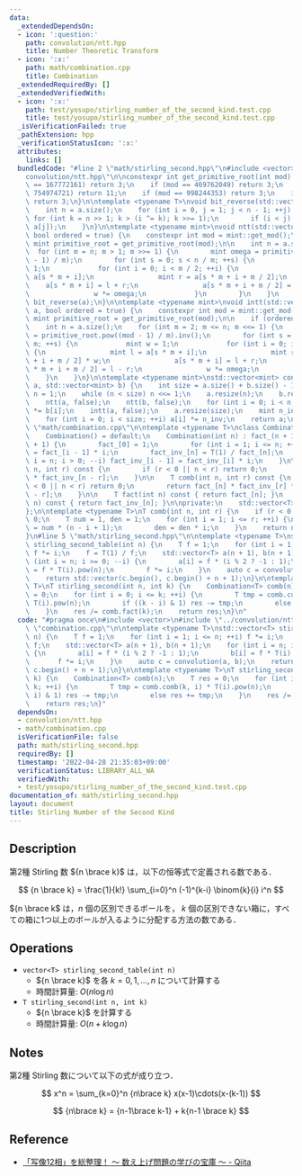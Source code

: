 ```yaml
---
data:
  _extendedDependsOn:
  - icon: ':question:'
    path: convolution/ntt.hpp
    title: Number Theoretic Transform
  - icon: ':x:'
    path: math/combination.cpp
    title: Combination
  _extendedRequiredBy: []
  _extendedVerifiedWith:
  - icon: ':x:'
    path: test/yosupo/stirling_number_of_the_second_kind.test.cpp
    title: test/yosupo/stirling_number_of_the_second_kind.test.cpp
  _isVerificationFailed: true
  _pathExtension: hpp
  _verificationStatusIcon: ':x:'
  attributes:
    links: []
  bundledCode: "#line 2 \"math/stirling_second.hpp\"\n#include <vector>\n#line 3 \"\
    convolution/ntt.hpp\"\n\nconstexpr int get_primitive_root(int mod) {\n    if (mod\
    \ == 167772161) return 3;\n    if (mod == 469762049) return 3;\n    if (mod ==\
    \ 754974721) return 11;\n    if (mod == 998244353) return 3;\n    if (mod == 1224736769)\
    \ return 3;\n}\n\ntemplate <typename T>\nvoid bit_reverse(std::vector<T>& a) {\n\
    \    int n = a.size();\n    for (int i = 0, j = 1; j < n - 1; ++j) {\n       \
    \ for (int k = n >> 1; k > (i ^= k); k >>= 1);\n        if (i < j) std::swap(a[i],\
    \ a[j]);\n    }\n}\n\ntemplate <typename mint>\nvoid ntt(std::vector<mint>& a,\
    \ bool ordered = true) {\n    constexpr int mod = mint::get_mod();\n    constexpr\
    \ mint primitive_root = get_primitive_root(mod);\n\n    int n = a.size();\n  \
    \  for (int m = n; m > 1; m >>= 1) {\n        mint omega = primitive_root.pow((mod\
    \ - 1) / m);\n        for (int s = 0; s < n / m; ++s) {\n            mint w =\
    \ 1;\n            for (int i = 0; i < m / 2; ++i) {\n                mint l =\
    \ a[s * m + i];\n                mint r = a[s * m + i + m / 2];\n            \
    \    a[s * m + i] = l + r;\n                a[s * m + i + m / 2] = (l - r) * w;\n\
    \                w *= omega;\n            }\n        }\n    }\n    if (ordered)\
    \ bit_reverse(a);\n}\n\ntemplate <typename mint>\nvoid intt(std::vector<mint>&\
    \ a, bool ordered = true) {\n    constexpr int mod = mint::get_mod();\n    constexpr\
    \ mint primitive_root = get_primitive_root(mod);\n\n    if (ordered) bit_reverse(a);\n\
    \    int n = a.size();\n    for (int m = 2; m <= n; m <<= 1) {\n        mint omega\
    \ = primitive_root.pow((mod - 1) / m).inv();\n        for (int s = 0; s < n /\
    \ m; ++s) {\n            mint w = 1;\n            for (int i = 0; i < m / 2; ++i)\
    \ {\n                mint l = a[s * m + i];\n                mint r = a[s * m\
    \ + i + m / 2] * w;\n                a[s * m + i] = l + r;\n                a[s\
    \ * m + i + m / 2] = l - r;\n                w *= omega;\n            }\n    \
    \    }\n    }\n}\n\ntemplate <typename mint>\nstd::vector<mint> convolution(std::vector<mint>\
    \ a, std::vector<mint> b) {\n    int size = a.size() + b.size() - 1;\n    int\
    \ n = 1;\n    while (n < size) n <<= 1;\n    a.resize(n);\n    b.resize(n);\n\
    \    ntt(a, false);\n    ntt(b, false);\n    for (int i = 0; i < n; ++i) a[i]\
    \ *= b[i];\n    intt(a, false);\n    a.resize(size);\n    mint n_inv = mint(n).inv();\n\
    \    for (int i = 0; i < size; ++i) a[i] *= n_inv;\n    return a;\n}\n#line 3\
    \ \"math/combination.cpp\"\n\ntemplate <typename T>\nclass Combination {\npublic:\n\
    \    Combination() = default;\n    Combination(int n) : fact_(n + 1), fact_inv_(n\
    \ + 1) {\n        fact_[0] = 1;\n        for (int i = 1; i <= n; ++i) fact_[i]\
    \ = fact_[i - 1] * i;\n        fact_inv_[n] = T(1) / fact_[n];\n        for (int\
    \ i = n; i > 0; --i) fact_inv_[i - 1] = fact_inv_[i] * i;\n    }\n\n    T perm(int\
    \ n, int r) const {\n        if (r < 0 || n < r) return 0;\n        return fact_[n]\
    \ * fact_inv_[n - r];\n    }\n\n    T comb(int n, int r) const {\n        if (r\
    \ < 0 || n < r) return 0;\n        return fact_[n] * fact_inv_[r] * fact_inv_[n\
    \ - r];\n    }\n\n    T fact(int n) const { return fact_[n]; }\n    T fact_inv(int\
    \ n) const { return fact_inv_[n]; }\n\nprivate:\n    std::vector<T> fact_, fact_inv_;\n\
    };\n\ntemplate <typename T>\nT comb(int n, int r) {\n    if (r < 0 || n < r) return\
    \ 0;\n    T num = 1, den = 1;\n    for (int i = 1; i <= r; ++i) {\n        num\
    \ = num * (n - i + 1);\n        den = den * i;\n    }\n    return num / den;\n\
    }\n#line 5 \"math/stirling_second.hpp\"\n\ntemplate <typename T>\nstd::vector<T>\
    \ stirling_second_table(int n) {\n    T f = 1;\n    for (int i = 1; i <= n; ++i)\
    \ f *= i;\n    f = T(1) / f;\n    std::vector<T> a(n + 1), b(n + 1);\n    for\
    \ (int i = n; i >= 0; --i) {\n        a[i] = f * (i % 2 ? -1 : 1);\n        b[i]\
    \ = f * T(i).pow(n);\n        f *= i;\n    }\n    auto c = convolution(a, b);\n\
    \    return std::vector(c.begin(), c.begin() + n + 1);\n}\n\ntemplate <typename\
    \ T>\nT stirling_second(int n, int k) {\n    Combination<T> comb(n);\n    T res\
    \ = 0;\n    for (int i = 0; i <= k; ++i) {\n        T tmp = comb.comb(k, i) *\
    \ T(i).pow(n);\n        if ((k - i) & 1) res -= tmp;\n        else res += tmp;\n\
    \    }\n    res /= comb.fact(k);\n    return res;\n}\n"
  code: "#pragma once\n#include <vector>\n#include \"../convolution/ntt.hpp\"\n#include\
    \ \"combination.cpp\"\n\ntemplate <typename T>\nstd::vector<T> stirling_second_table(int\
    \ n) {\n    T f = 1;\n    for (int i = 1; i <= n; ++i) f *= i;\n    f = T(1) /\
    \ f;\n    std::vector<T> a(n + 1), b(n + 1);\n    for (int i = n; i >= 0; --i)\
    \ {\n        a[i] = f * (i % 2 ? -1 : 1);\n        b[i] = f * T(i).pow(n);\n \
    \       f *= i;\n    }\n    auto c = convolution(a, b);\n    return std::vector(c.begin(),\
    \ c.begin() + n + 1);\n}\n\ntemplate <typename T>\nT stirling_second(int n, int\
    \ k) {\n    Combination<T> comb(n);\n    T res = 0;\n    for (int i = 0; i <=\
    \ k; ++i) {\n        T tmp = comb.comb(k, i) * T(i).pow(n);\n        if ((k -\
    \ i) & 1) res -= tmp;\n        else res += tmp;\n    }\n    res /= comb.fact(k);\n\
    \    return res;\n}"
  dependsOn:
  - convolution/ntt.hpp
  - math/combination.cpp
  isVerificationFile: false
  path: math/stirling_second.hpp
  requiredBy: []
  timestamp: '2022-04-28 21:35:03+09:00'
  verificationStatus: LIBRARY_ALL_WA
  verifiedWith:
  - test/yosupo/stirling_number_of_the_second_kind.test.cpp
documentation_of: math/stirling_second.hpp
layout: document
title: Stirling Number of the Second Kind
---
```


## Description

第2種 Stirling 数 ${n \brace k}$ は，以下の恒等式で定義される数である．

$$
{n \brace k} = \frac{1}{k!} \sum_{i=0}^n (-1)^{k-i} \binom{k}{i} i^n
$$


${n \brace k$ は，$n$ 個の区別できるボールを， $k$ 個の区別できない箱に，すべての箱に1つ以上のボールが入るように分配する方法の数である．

## Operations

- `vector<T> stirling_second_table(int n)`
    - ${n \brace k}$ を各 $k=0,1,\dots,n$ について計算する
    - 時間計算量: $O(n\log n)$
- `T stirling_second(int n, int k)`
    - ${n \brace k}$ を計算する
    - 時間計算量: $O(n+k\log n)$

## Notes

第2種 Stirling 数について以下の式が成り立つ．

$$
x^n = \sum_{k=0}^n {n\brace k} x(x-1)\cdots(x-(k-1))
$$

$$
{n\brace k} = {n-1\brace k-1} + k{n-1 \brace k}
$$

## Reference

- [「写像12相」を総整理！ 〜 数え上げ問題の学びの宝庫 〜 - Qiita](https://qiita.com/drken/items/f2ea4b58b0d21621bd51)
